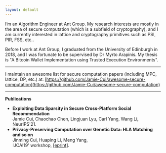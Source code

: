 ```yaml
---
layout: default
---
```


I’m an Algorithm Engineer at Ant Group. My research interests are mostly in the area of secure computation (which is a subfield of cryptography), and I am currently interested in lattice and cryptography primitives such as PSI, PIR, FSS, etc..

Before I work at Ant Group, I graduated from the University of Edinburgh in 2018, and I was fortunate to be supervised by Dr Myrto Arapinis. My thesis is "A Bitcoin Wallet Implementation using Trusted Execution Environments".

---
I maintain an awesome list for secure computation papers (including MPC, lattice, DP, etc.) at: [https://github.com/Jamie-Cui/awesome-secure-computation](https://github.com/Jamie-Cui/awesome-secure-computation)

---
**Publications**

- **Exploiting Data Sparsity in Secure Cross-Platform Social Recommendation**  
   Jamie Cui, Chaochao Chen, Lingjuan Lyu, Carl Yang, Wang Li,  
   NeurIPS'21.
- **Privacy-Preserving Computation over Genetic Data: HLA Matching and so on**  
   Jinming Cui, Huaping Li, Meng Yang,  
   IJCAI19' workshop, [[eprint]](https://eprint.iacr.org/2019/1305). 

